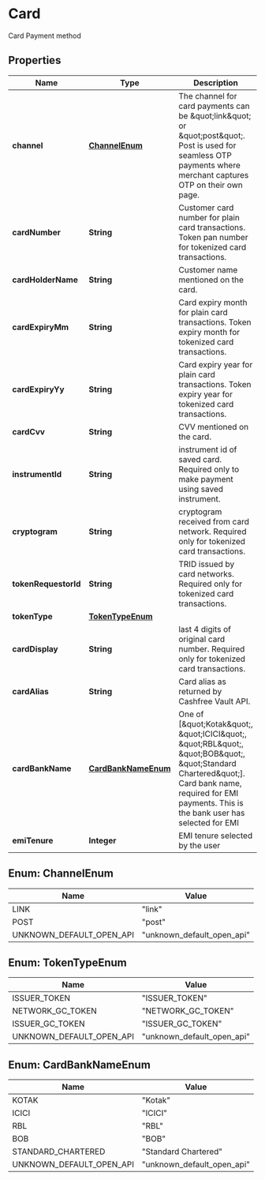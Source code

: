 

# Card

Card Payment method

## Properties

| Name | Type | Description | Notes |
|------------ | ------------- | ------------- | -------------|
|**channel** | [**ChannelEnum**](#ChannelEnum) | The channel for card payments can be \&quot;link\&quot; or \&quot;post\&quot;. Post is used for seamless OTP payments where merchant captures OTP on their own page. |  |
|**cardNumber** | **String** | Customer card number for plain card transactions. Token pan number for tokenized card transactions. |  [optional] |
|**cardHolderName** | **String** | Customer name mentioned on the card. |  [optional] |
|**cardExpiryMm** | **String** | Card expiry month for plain card transactions. Token expiry month for tokenized card transactions. |  [optional] |
|**cardExpiryYy** | **String** | Card expiry year for plain card transactions. Token expiry year for tokenized card transactions. |  [optional] |
|**cardCvv** | **String** | CVV mentioned on the card. |  [optional] |
|**instrumentId** | **String** | instrument id of saved card. Required only to make payment using saved instrument. |  [optional] |
|**cryptogram** | **String** | cryptogram received from card network. Required only for tokenized card transactions. |  [optional] |
|**tokenRequestorId** | **String** | TRID issued by card networks. Required only for tokenized card transactions. |  [optional] |
|**tokenType** | [**TokenTypeEnum**](#TokenTypeEnum) |  |  [optional] |
|**cardDisplay** | **String** | last 4 digits of original card number. Required only for tokenized card transactions. |  [optional] |
|**cardAlias** | **String** | Card alias as returned by Cashfree Vault API. |  [optional] |
|**cardBankName** | [**CardBankNameEnum**](#CardBankNameEnum) | One of [\&quot;Kotak\&quot;, \&quot;ICICI\&quot;, \&quot;RBL\&quot;, \&quot;BOB\&quot;, \&quot;Standard Chartered\&quot;]. Card bank name, required for EMI payments. This is the bank user has selected for EMI |  [optional] |
|**emiTenure** | **Integer** | EMI tenure selected by the user |  [optional] |



## Enum: ChannelEnum

| Name | Value |
|---- | -----|
| LINK | &quot;link&quot; |
| POST | &quot;post&quot; |
| UNKNOWN_DEFAULT_OPEN_API | &quot;unknown_default_open_api&quot; |



## Enum: TokenTypeEnum

| Name | Value |
|---- | -----|
| ISSUER_TOKEN | &quot;ISSUER_TOKEN&quot; |
| NETWORK_GC_TOKEN | &quot;NETWORK_GC_TOKEN&quot; |
| ISSUER_GC_TOKEN | &quot;ISSUER_GC_TOKEN&quot; |
| UNKNOWN_DEFAULT_OPEN_API | &quot;unknown_default_open_api&quot; |



## Enum: CardBankNameEnum

| Name | Value |
|---- | -----|
| KOTAK | &quot;Kotak&quot; |
| ICICI | &quot;ICICI&quot; |
| RBL | &quot;RBL&quot; |
| BOB | &quot;BOB&quot; |
| STANDARD_CHARTERED | &quot;Standard Chartered&quot; |
| UNKNOWN_DEFAULT_OPEN_API | &quot;unknown_default_open_api&quot; |



